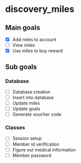 # discovery_miles
## Main goals 
- [x] Add miles to account 
- [ ] View miles 
- [x] Use miles to buy reward 

## Sub goals 
### Database
- [ ] Database creation
- [ ] Insert into database 
- [ ] Update miles
- [ ] Update goals 
- [ ] Generate voucher code 

### Classes 
- [ ] Session setup 
- [ ] Member id verification 
- [ ] Figure out medical information 
- [ ] Member password 
